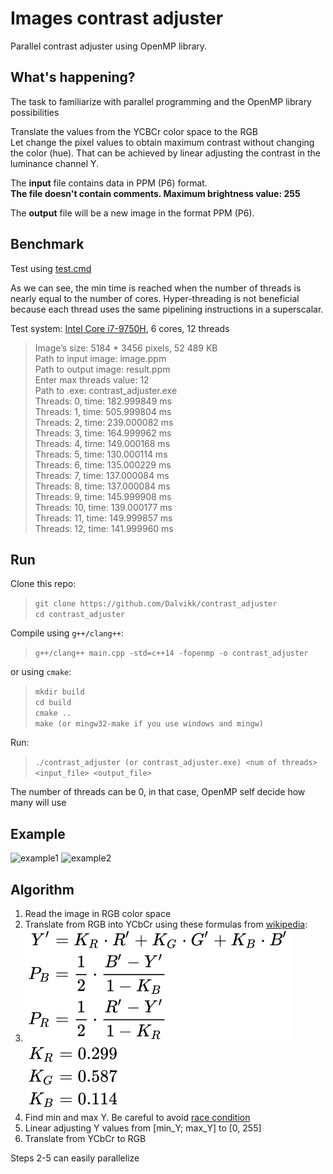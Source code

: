 # Images contrast adjuster
Parallel contrast adjuster using OpenMP library.

## What's happening?
The task to familiarize with parallel programming and the OpenMP library possibilities

Translate the values from the YCBCr color space to the RGB     
Let change the pixel values to obtain maximum contrast without changing the color (hue).
That can be achieved by linear adjusting the contrast in the luminance channel Y.

The **input** file contains data in PPM (P6) format.   
**The file doesn't contain comments. Maximum brightness value: 255**

The **output** file will be a new image in the format PPM (P6).

## Benchmark

Test using [test.cmd](./test.cmd)

As we can see, the min time is reached when the number of threads is nearly equal to the number of cores.
Hyper-threading is not beneficial because each thread uses the same pipelining instructions in a superscalar.

Test system: [Intel Core i7-9750H](https://ark.intel.com/content/www/us/en/ark/products/191045/intel-core-i7-9750h-processor-12m-cache-up-to-4-50-ghz.html), 6 cores, 12 threads

> Image’s size: 5184 * 3456 pixels, 52 489 KB  
> Path to input image: image.ppm  
> Path to output image: result.ppm  
> Enter max threads value: 12  
> Path to .exe: contrast_adjuster.exe  
> Threads: 0, time: 182.999849 ms  
> Threads: 1, time: 505.999804 ms  
> Threads: 2, time: 239.000082 ms  
> Threads: 3, time: 164.999962 ms  
> Threads: 4, time: 149.000168 ms  
> Threads: 5, time: 130.000114 ms  
> Threads: 6, time: 135.000229 ms  
> Threads: 7, time: 137.000084 ms  
> Threads: 8, time: 137.000084 ms  
> Threads: 9, time: 145.999908 ms  
> Threads: 10, time: 139.000177 ms  
> Threads: 11, time: 149.999857 ms  
> Threads: 12, time: 141.999960 ms    

## Run
Clone this repo:
> `git clone https://github.com/Dalvikk/contrast_adjuster`  
> `cd contrast_adjuster`

Compile using `g++/clang++`:  
> `g++/clang++ main.cpp -std=c++14 -fopenmp -o contrast_adjuster`  

or using `cmake`:
> `mkdir build`  
> `cd build`  
> `cmake ..`  
> `make (or mingw32-make if you use windows and mingw)`


Run:
> `./contrast_adjuster (or contrast_adjuster.exe) <num of threads> <input_file> <output_file>`

The number of threads can be 0, in that case, OpenMP self decide how many will use

## Example

![example1](.github/images/example1.jpg)
![example2](.github/images/example2.jpg)

## Algorithm

1. Read the image in RGB color space  
2. Translate from RGB into YCbCr using these formulas from [wikipedia](https://en.wikipedia.org/wiki/YCbCr):
3.
   ![Formula](./.github/images/formula1.svg)   
   ![Constants](./.github/images/formula2.svg)
3. Find min and max Y. Be careful to avoid [race condition](https://en.wikipedia.org/wiki/Race_condition)
4. Linear adjusting Y values from [min_Y; max_Y] to [0, 255]
5. Translate from YCbCr to RGB

Steps 2-5 can easily parallelize   
